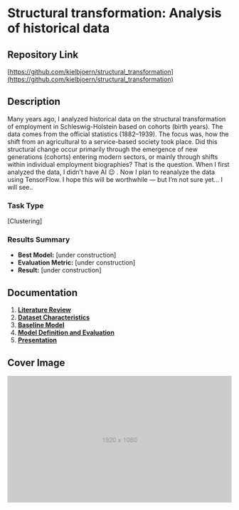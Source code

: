 # Structural transformation: Analysis of historical data

## Repository Link

[https://github.com/kielbjoern/structural_transformation](https://github.com/kielbjoern/structural_transformation)

## Description

Many years ago, I analyzed historical data on the structural transformation of employment in Schleswig-Holstein based on cohorts (birth years). The data comes from the official statistics (1882–1939). The focus was, how the shift from an agricultural to a service-based society took place. Did this structural change occur primarily through the emergence of new generations (cohorts) entering modern sectors, or mainly through shifts within individual employment biographies? That is the question. When I first analyzed the data, I didn’t have AI :wink: . Now I plan to reanalyze the data using TensorFlow. I hope this will be worthwhile — but I’m not sure yet… I will see..

### Task Type

[Clustering]

### Results Summary

- **Best Model:** [under construction]
- **Evaluation Metric:** [under construction]
- **Result:** [under construction]

## Documentation

1. **[Literature Review](0_LiteratureReview/README.md)**
2. **[Dataset Characteristics](1_DatasetCharacteristics/exploratory_data_analysis.ipynb)**
3. **[Baseline Model](2_BaselineModel/baseline_model.ipynb)**
4. **[Model Definition and Evaluation](3_Model/model_definition_evaluation)**
5. **[Presentation](4_Presentation/README.md)**

## Cover Image

![Project Cover Image](CoverImage/cover_image.png)
